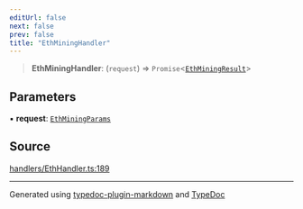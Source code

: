 ```yaml
---
editUrl: false
next: false
prev: false
title: "EthMiningHandler"
---
```


> **EthMiningHandler**: (`request`) => `Promise`\<[`EthMiningResult`](/reference/tevm/actions-types/type-aliases/ethminingresult/)\>

## Parameters

▪ **request**: [`EthMiningParams`](/reference/tevm/actions-types/type-aliases/ethminingparams/)

## Source

[handlers/EthHandler.ts:189](https://github.com/evmts/tevm-monorepo/blob/main/packages/actions-types/src/handlers/EthHandler.ts#L189)

***
Generated using [typedoc-plugin-markdown](https://www.npmjs.com/package/typedoc-plugin-markdown) and [TypeDoc](https://typedoc.org/)
